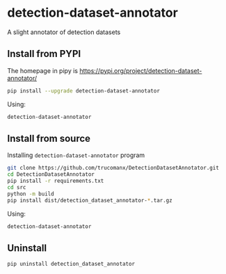 # detection-dataset-annotator

A slight annotator of detection datasets


## Install from PYPI

The homepage in pipy is https://pypi.org/project/detection-dataset-annotator/

```bash
pip install --upgrade detection-dataset-annotator
```

Using:

```bash
detection-dataset-annotator
```

## Install from source
Installing `detection-dataset-annotator` program

```bash
git clone https://github.com/trucomanx/DetectionDatasetAnnotator.git
cd DetectionDatasetAnnotator
pip install -r requirements.txt
cd src
python -m build
pip install dist/detection_dataset_annotator-*.tar.gz
```
Using:

```bash
detection-dataset-annotator
```

## Uninstall

```bash
pip uninstall detection_dataset_annotator
```
